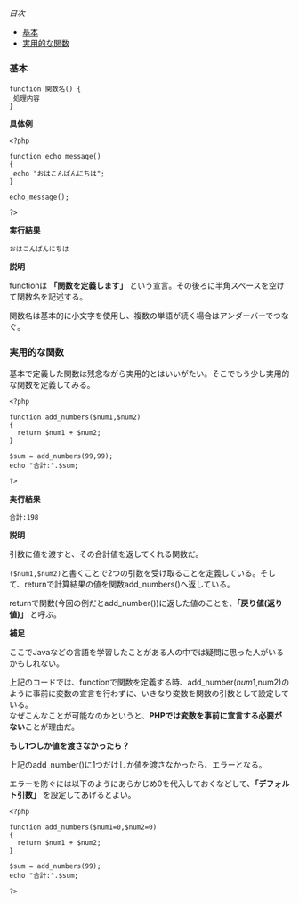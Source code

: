 *目次*
* [基本](#基本)
* [実用的な関数](#実用的な関数)

### 基本

```
function 関数名() {
 処理内容
}
```

**具体例**

```
<?php

function echo_message()
{
 echo "おはこんばんにちは";
}

echo_message();

?>
```

**実行結果**

`おはこんばんにちは`

**説明**

functionは **「関数を定義します」** という宣言。その後ろに半角スペースを空けて関数名を記述する。  

関数名は基本的に小文字を使用し、複数の単語が続く場合はアンダーバーでつなぐ。

### 実用的な関数

基本で定義した関数は残念ながら実用的とはいいがたい。そこでもう少し実用的な関数を定義してみる。

```
<?php

function add_numbers($num1,$num2)
{
  return $num1 + $num2;
}

$sum = add_numbers(99,99);
echo "合計:".$sum;

?>
```

**実行結果**

`合計:198`

**説明**

引数に値を渡すと、その合計値を返してくれる関数だ。  

`($num1,$num2)`と書くことで2つの引数を受け取ることを定義している。そして、returnで計算結果の値を関数add_numbers()へ返している。

returnで関数(今回の例だとadd_number())に返した値のことを、**「戻り値(返り値)」** と呼ぶ。

**補足**

ここでJavaなどの言語を学習したことがある人の中では疑問に思った人がいるかもしれない。

上記のコードでは、functionで関数を定義する時、add_number($num1,$num2)のように事前に変数の宣言を行わずに、いきなり変数を関数の引数として設定している。  
なぜこんなことが可能なのかというと、**PHPでは変数を事前に宣言する必要がない**ことが理由だ。  

**もし1つしか値を渡さなかったら？**

上記のadd_number()に1つだけしか値を渡さなかったら、エラーとなる。

エラーを防ぐには以下のようにあらかじめ0を代入しておくなどして、**「デフォルト引数」** を設定してあげるとよい。

```
<?php

function add_numbers($num1=0,$num2=0)
{
  return $num1 + $num2;
}

$sum = add_numbers(99);
echo "合計:".$sum;

?>
```

